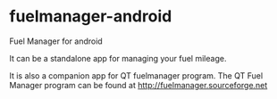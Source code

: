 fuelmanager-android
===================

Fuel Manager for android

It can be a standalone app for managing your fuel mileage.  

It is also a companion app for QT fuelmanager program.
The QT Fuel Manager program can be found at http://fuelmanager.sourceforge.net
